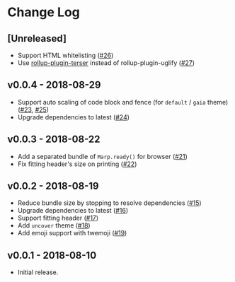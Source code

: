 # Change Log

## [Unreleased]

- Support HTML whitelisting ([#26](https://github.com/marp-team/marp-core/pull/26))
- Use [rollup-plugin-terser](https://github.com/TrySound/rollup-plugin-terser) instead of rollup-plugin-uglify ([#27](https://github.com/marp-team/marp-core/pull/27))

## v0.0.4 - 2018-08-29

- Support auto scaling of code block and fence (for `default` / `gaia` theme) ([#23](https://github.com/marp-team/marp-core/pull/23), [#25](https://github.com/marp-team/marp-core/pull/25))
- Upgrade dependencies to latest ([#24](https://github.com/marp-team/marp-core/pull/24))

## v0.0.3 - 2018-08-22

- Add a separated bundle of `Marp.ready()` for browser ([#21](https://github.com/marp-team/marp-core/pull/21))
- Fix fitting header's size on printing ([#22](https://github.com/marp-team/marp-core/pull/22))

## v0.0.2 - 2018-08-19

- Reduce bundle size by stopping to resolve dependencies ([#15](https://github.com/marp-team/marp-core/pull/15))
- Upgrade dependencies to latest ([#16](https://github.com/marp-team/marp-core/pull/16))
- Support fitting header ([#17](https://github.com/marp-team/marp-core/pull/17))
- Add `uncover` theme ([#18](https://github.com/marp-team/marp-core/pull/18))
- Add emoji support with twemoji ([#19](https://github.com/marp-team/marp-core/pull/19))

## v0.0.1 - 2018-08-10

- Initial release.
